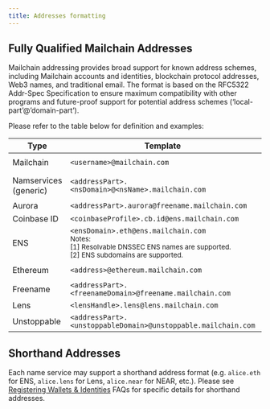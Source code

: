 ```yaml
---
title: Addresses formatting
---
```


## Fully Qualified Mailchain Addresses

Mailchain addressing provides broad support for known address schemes, including Mailchain accounts and identities, blockchain protocol addresses, Web3 names, and traditional email. The format is based on the RFC5322 Addr-Spec Specification to ensure maximum compatibility with other programs and future-proof support for potential address schemes (‘local-part’@’domain-part’).

Please refer to the table below for definition and examples:

| Type                  | Template                                                                                                                                               | Examples                                                                                                                                     |
| --------------------- | ------------------------------------------------------------------------------------------------------------------------------------------------------ | -------------------------------------------------------------------------------------------------------------------------------------------- |
| Mailchain             | `<username>@mailchain.com`                                                                                                                             | `alice@mailchain.com`<br />`bob@mailchain.com`                                                                                               |
| Namservices (generic) | `<addressPart>.<nsDomain>@<nsName>.mailchain.com`                                                                                                      | `alice.eth@ens.mailchain.com`<br />`alice.crypto@unstoppable.mailchain.com`<br />`alice.hodl@freename.mailchain.com`                         |
| Aurora                | `<addressPart>.aurora@freename.mailchain.com`                                                                                                          | `alice.aurora@freename.mailchain.com`                                                                                                        |
| Coinbase ID           | `<coinbaseProfile>.cb.id@ens.mailchain.com`                                                                                                            | `alice.cb.id@ens.mailchain.com`                                                                                                              |
| ENS                   | `<ensDomain>.eth@ens.mailchain.com`<br/><small>Notes:<br/>[1] Resolvable DNSSEC ENS names are supported.<br/>[2] ENS subdomains are supported.</small> | `alice.eth@ens.mailchain.com`                                                                                                                |
| Ethereum              | `<address>@ethereum.mailchain.com`                                                                                                                     | `0xA6F44f3d978B5cf7dA7A71Db8A5947E5598a5a05@ethereum.mailchain.com`<br />`0xeffc29fe76F4d73B823C6d319E8fDE65c5D5719d@ethereum.mailchain.com` |
| Freename              | `<addressPart>.<freenameDomain>@freename.mailchain.com`                                                                                                | `alice.hodl@freename.mailchain.com`                                                                                                          |
| Lens                  | `<lensHandle>.lens@lens.mailchain.com`                                                                                                                 | `alice.lens@lens.mailchain.com`<br />                                                                                                        |
| Unstoppable           | `<addressPart>.<unstoppableDomain>@unstoppable.mailchain.com`                                                                                          | `alice.crypto@unstoppable.mailchain.com`<br />`bob.wallet@unstoppable.mailchain.com`                                                         |

## Shorthand Addresses

Each name service may support a shorthand address format (e.g. `alice.eth` for ENS, `alice.lens` for Lens, `alice.near` for NEAR, etc.). Please see [Registering Wallets & Identities](/user/guides/wallets-and-identities) FAQs for specific details for shorthand addresses.
